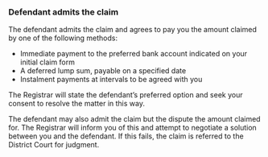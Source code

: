 ###  Defendant admits the claim

The defendant admits the claim and agrees to pay you the amount claimed by one
of the following methods:

  * Immediate payment to the preferred bank account indicated on your initial claim form 
  * A deferred lump sum, payable on a specified date 
  * Instalment payments at intervals to be agreed with you 

The Registrar will state the defendant’s preferred option and seek your
consent to resolve the matter in this way.

The defendant may also admit the claim but the dispute the amount claimed for.
The Registrar will inform you of this and attempt to negotiate a solution
between you and the defendant. If this fails, the claim is referred to the
District Court for judgment.
